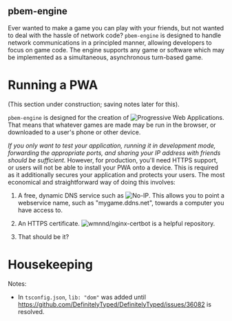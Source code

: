 pbem-engine
-----------

Ever wanted to make a game you can play with your friends, but not wanted to deal with the hassle of network code?  `pbem-engine` is designed to handle network communications in a principled manner, allowing developers to focus on game code.  The engine supports any game or software which may be implemented as a simultaneous, asynchronous turn-based game.


Running a PWA
=============

(This section under construction; saving notes later for this).

`pbem-engine` is designed for the creation of ![Progressive Web Applications](https://developers.google.com/web/progressive-web-apps).  That means that whatever games are made may be run in the browser, or downloaded to a user's phone or other device.

*If you only want to test your application, running it in development mode, forwarding the appropriate ports, and sharing your IP address with friends should be sufficient.*  However, for production, you'll need HTTPS support, or users will not be able to install your PWA onto a device.  This is required as it additionally secures your application and protects your users.  The most economical and straightforward way of doing this involves:

1. A free, dynamic DNS service such as ![No-IP](https://www.noip.com).  This allows you to point a webservice name, such as "mygame.ddns.net", towards a computer you have access to.

2. An HTTPS certificate.  ![wmnnd/nginx-certbot](https://github.com/wmnnd/nginx-certbot/) is a helpful repository.

3. That should be it?


Housekeeping
============

Notes:

* In `tsconfig.json`, `lib: "dom"` was added until https://github.com/DefinitelyTyped/DefinitelyTyped/issues/36082 is resolved.
